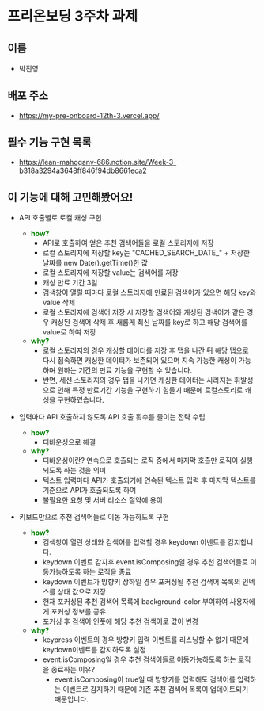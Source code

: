# 프리온보딩 3주차 과제

## 이름
- 박진영

## 배포 주소
- https://my-pre-onboard-12th-3.vercel.app/

## 필수 기능 구현 목록
- https://lean-mahogany-686.notion.site/Week-3-b318a3294a3648ff846f94db8661eca2

## 이 기능에 대해 고민해봤어요!
- API 호출별로 로컬 캐싱 구현
  - <span style="color:green;font-weight:bold">how?</span>
    - API로 호출하여 얻은 추천 검색어들을 로컬 스토리지에 저장
    - 로컬 스토리지에 저장할 key는 "CACHED_SEARCH_DATE_" + 저장한 날짜를 new Date().getTime()한 값
    - 로컬 스토리지에 저장할 value는 검색어를 저장
    - 캐싱 만료 기간 3일
    - 검색창이 열릴 때마다 로컬 스토리지에 만료된 검색어가 있으면 해당 key와 value 삭제
    - 로컬 스토리지에 검색어 저장 시 저장할 검색어와 캐싱된 검색어가 같은 경우 캐싱된 검색어 삭제 후 새롭게 최신 날짜를 key로 하고 해당 검색어를 value로 하여 저장
  - <span style="color:green;font-weight:bold">why?</span>
    - 로컬 스토리지의 경우 캐싱할 데이터를 저장 후 탭을 나간 뒤 해당 탭으로 다시 접속하면 캐싱한 데이터가 보존되어 있으며 지속 가능한 캐싱이 가능하며 원하는 기간의 만료 기능을 구현할 수 있습니다.
    - 반면, 세션 스토리지의 경우 탭을 나가면 캐싱한 데이터는 사라지는 휘발성으로 인해 특정 만료기간 기능을 구현하기 힘들기 때문에 로컬스토리로 캐싱을 구현하였습니다.


- 입력마다 API 호출하지 않도록 API 호출 횟수를 줄이는 전략 수립
  - <span style="color:green;font-weight:bold">how?</span>
    - 디바운싱으로 해결
  - <span style="color:green;font-weight:bold">why?</span>
    - 디바운싱이란? 연속으로 호출되는 로직 중에서 마지막 호출만 로직이 실행되도록 하는 것을 의미
    - 텍스트 입력마다 API가 호출되기에 연속된 텍스트 입력 후 마지막 텍스트를 기준으로 API가 호출되도록 하여
    - 불필요한 요청 및 서버 리소스 절약에 용이
  

- 키보드만으로 추천 검색어들로 이동 가능하도록 구현
  - <span style="color:green;font-weight:bold">how?</span>
    - 검색창이 열린 상태와 검색어를 입력할 경우 keydown 이벤트를 감지합니다.
    - keydown 이벤트 감지후 event.isComposing일 경우 추천 검색어들로 이동가능하도록 하는 로직을 종료
    - keydown 이벤트가 방향키 상하일 경우 포커싱될 추천 검색어 목록의 인덱스를 상태 값으로 저장
    - 현재 포커싱된 추천 검색어 목록에 background-color 부여하여 사용자에게 포커싱 정보를 공유
    - 포커싱 후 검색어 인풋에 해당 추천 검색어로 값이 변경
  - <span style="color:green;font-weight:bold">why?</span>
    - keypress 이벤트의 경우 방향키 입력 이벤트를 리스닝할 수 없기 때문에 keydown이벤트를 감지하도록 설정
    - event.isComposing일 경우 추천 검색어들로 이동가능하도록 하는 로직을 종료하는 이유?
      - event.isComposing이 true일 때 방향키를 입력해도 검색어를 입력하는 이벤트로 감지하기 때문에 기존 추천 검색어 목록이 업데이트되기 때문입니다.